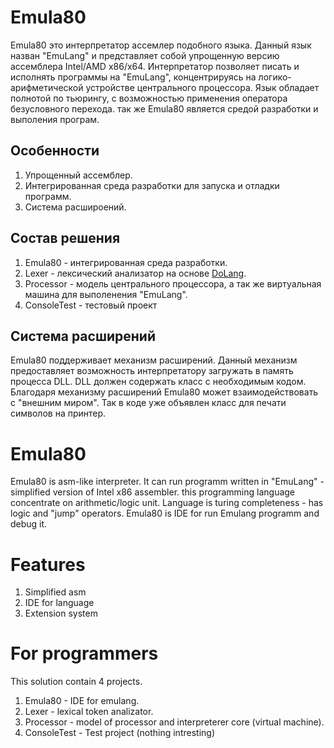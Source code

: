 # Emula80
Emula80 это интерпретатор ассемлер подобного языка. Данный язык назван "EmuLang" и представляет собой упрощенную версию ассемблера Intel/AMD x86/x64. Интерпретатор позволяет писать и исполнять программы на "EmuLang", концентрируясь на логико-арифметической устройстве центрального процессора. Язык обладает полнотой по тьюрингу, с возможностью применения оператора безусловного перехода. так же Emula80 является средой разработки и выполения програм.
## Особенности
1. Упрощенный ассемблер.
2. Интегрированная среда разработки для запуска и отладки программ.
3. Система расшироений.
## Состав решения
1. Emula80 - интегрированная среда разработки.
2. Lexer - лексический анализатор на основе [DoLang](https://github.com/Grumgog/doLang).
3. Processor - модель центрального процессора, а так же виртуальная машина для выполенения "EmuLang".
4. ConsoleTest - тестовый проект
## Система расширений
Emula80 поддерживает механизм расширений. Данный механизм предоставляет возможность интерпретатору загружать в память процесса DLL. DLL должен содержать класс с необходимым кодом. Благодаря механизму расширений Emula80 может взаимодействовать с "внешним миром". Так в коде уже объявлен класс для печати символов на принтер.

# Emula80
Emula80 is asm-like interpreter. It can run programm written in "EmuLang" - simplified version of Intel x86 assembler.
this programming language concentrate on arithmetic/logic unit. Language is turing completeness - has logic and "jump" operators.
Emula80 is IDE for run Emulang programm and debug it.
# Features
1. Simplified asm
2. IDE for language
3. Extension system
# For programmers
This solution contain 4 projects.
1. Emula80 - IDE for emulang.
2. Lexer - lexical token analizator.
3. Processor - model of processor and interpreterer core (virtual machine).
4. ConsoleTest - Test project (nothing intresting)
